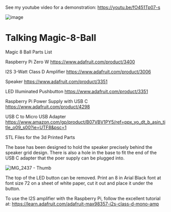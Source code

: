 See my youtube video for a demonstration: https://youtu.be/fO451Tp07-s

![image](https://user-images.githubusercontent.com/22980908/233851304-b126c510-13b0-4e27-b10a-4bc6683d0064.png)

# Talking Magic-8-Ball
Magic 8 Ball 
Parts List

Raspberry Pi Zero W
https://www.adafruit.com/product/3400

I2S 3-Watt Class D Amplifier
https://www.adafruit.com/product/3006

Speaker
https://www.adafruit.com/product/3351

LED Illuminated Pushbutton
https://www.adafruit.com/product/3351

Raspberry Pi Power Supply with USB C
https://www.adafruit.com/product/4298

USB C to Micro USB Adapter
https://www.amazon.com/gp/product/B07VBV1PY5/ref=ppx_yo_dt_b_asin_title_o09_s00?ie=UTF8&psc=1

STL Files for the 3d Printed Parts

The base has been designed to hold the speaker precisely behind the speaker grid design.  There is also a hole in the base to fit the end of the USB C adapter that the poer supply can be plugged into.

![IMG_2437 - Thumb](https://user-images.githubusercontent.com/22980908/132953941-31ac2e9e-8ab1-4c79-90cb-a2a606a3e994.jpg)

The top of the LED button can be removed.  Print an 8 in Arial Black font at font size 72 on a sheet of white paper, cut it out and place it under the button.

To use the I2S amplifier with the Raspberry Pi, follow the excellent tutorial at: https://learn.adafruit.com/adafruit-max98357-i2s-class-d-mono-amp
